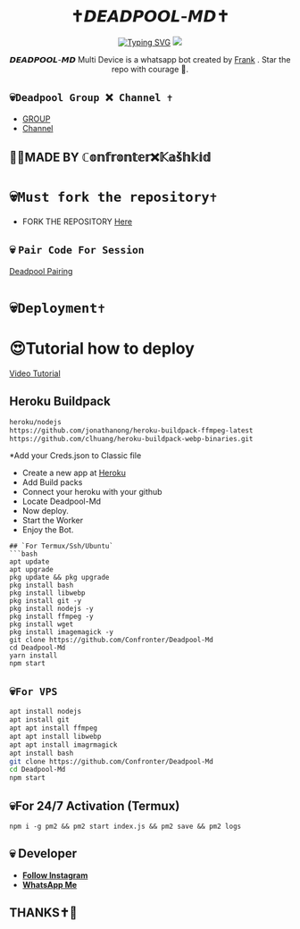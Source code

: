 <h1 align="center"> ✝𝘿𝙀𝘼𝘿𝙋𝙊𝙊𝙇-𝙈𝘿✝ <br></h1>
<p align="center">
<a href="https://git.io/typing-svg"><img src="https://readme-typing-svg.demolab.com?font=Fira+Code&weight=602&pause=1000&color=F70000&random=false&width=435&lines=DEADPOOL-Md+made+by+Frank+;Follow+me+IG+%40confronter._" alt="Typing SVG" /></a>
  
  <img src="https://telegra.ph/file/e72bd57ff8ed761e85b4a.jpg" />
</p>

<p align="center">
𝘿𝙀𝘼𝘿𝙋𝙊𝙊𝙇-𝙈𝘿 Multi Device is a whatsapp bot created by <a href="https://github.com/Confronter" target="_blank">Frank</a> . Star the repo with courage 🌟.
</p>



## 💀```Deadpool Group ❌ Channel ✝️```

- [ GROUP ](https://chat.whatsapp.com/Cl7CwM1UC9YEOWEiCzLAfe)
- [Channel](https://whatsapp.com/channel/0029Vag3MeuGJP8LZb1Okj39)

## 🔆🔆MADE BY ℂ𝕠𝕟𝕗𝕣𝕠𝕟𝕥𝕖𝕣❌𝕂𝕒𝕤̌𝕙𝕜𝕚𝕕

# 💀```Must fork the repository✝️```

- FORK THE REPOSITORY [Here](https://github.com/Confronter/Deadpool-Md/fork)

## 💀 `Pair Code For Session`

[Deadpool Pairing](https://replit.com/@confrontermfisa/Deadpool-Pairing-01?s=app)

# 💀```Deployment✝️```
  # 😍Tutorial how to deploy
[Video Tutorial](https://whatsapp.com/channel/0029Vag3MeuGJP8LZb1Okj39/116)
## Heroku Buildpack
```bash
heroku/nodejs
https://github.com/jonathanong/heroku-buildpack-ffmpeg-latest
https://github.com/clhuang/heroku-buildpack-webp-binaries.git
```
*Add your Creds.json to Classic file
* Create a new app at [Heroku](heroku.com)
* Add Build packs
* Connect your heroku with your github
* Locate Deadpool-Md
* Now deploy.
* Start the Worker
* Enjoy the Bot.

```
## `For Termux/Ssh/Ubuntu`
```bash
apt update
apt upgrade
pkg update && pkg upgrade
pkg install bash
pkg install libwebp
pkg install git -y
pkg install nodejs -y 
pkg install ffmpeg -y 
pkg install wget
pkg install imagemagick -y
git clone https://github.com/Confronter/Deadpool-Md
cd Deadpool-Md
yarn install
npm start
```
## 💀`For VPS`
```bash
apt install nodejs 
apt install git 
apt apt install ffmpeg 
apt apt install libwebp 
apt apt install imagrmagick
apt install bash
git clone https://github.com/Confronter/Deadpool-Md
cd Deadpool-Md
npm start
```
## 💀For 24/7 Activation (Termux)
```
npm i -g pm2 && pm2 start index.js && pm2 save && pm2 logs
```

## 💀 Developer

  - [**Follow Instagram**](https://instagram.com/confronter._)
- [**WhatsApp Me**](https://wa.me/254796283064)
## THANKS✝️💛
  
